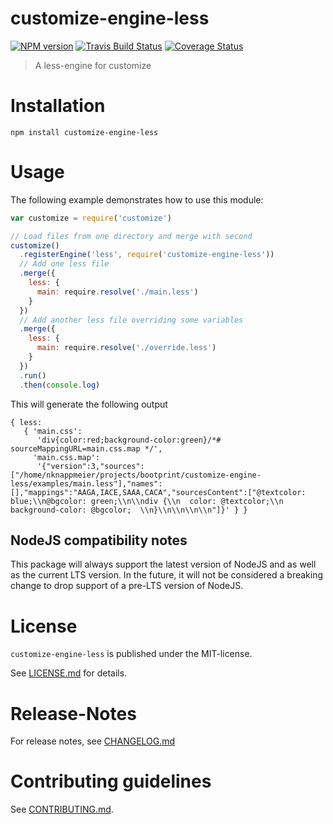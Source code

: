 # customize-engine-less 

[![NPM version](https://img.shields.io/npm/v/customize-engine-less.svg)](https://npmjs.com/package/customize-engine-less)
[![Travis Build Status](https://travis-ci.org/bootprint/customize-engine-less.svg?branch=master)](https://travis-ci.org/bootprint/customize-engine-less)
[![Coverage Status](https://img.shields.io/coveralls/bootprint/customize-engine-less.svg)](https://coveralls.io/r/bootprint/customize-engine-less)

> A less-engine for customize


# Installation

```
npm install customize-engine-less
```

 
# Usage

The following example demonstrates how to use this module:

```js
var customize = require('customize')

// Load files from one directory and merge with second
customize()
  .registerEngine('less', require('customize-engine-less'))
  // Add one less file
  .merge({
    less: {
      main: require.resolve('./main.less')
    }
  })
  // Add another less file overriding some variables
  .merge({
    less: {
      main: require.resolve('./override.less')
    }
  })
  .run()
  .then(console.log)
```

This will generate the following output

```
{ less:
   { 'main.css':
      'div{color:red;background-color:green}/*# sourceMappingURL=main.css.map */',
     'main.css.map':
      '{"version":3,"sources":["/home/nknappmeier/projects/bootprint/customize-engine-less/examples/main.less"],"names":[],"mappings":"AAGA,IACE,SAAA,CACA","sourcesContent":["@textcolor: blue;\\n@bgcolor: green;\\n\\ndiv {\\n  color: @textcolor;\\n  background-color: @bgcolor;  \\n}\\n\\n\\n\\n"]}' } }
```

## NodeJS compatibility notes 

This package will always support the latest version of NodeJS and as well as the current LTS version.
In the future, it will not be considered a breaking change to drop support of a pre-LTS version of NodeJS.




# License

`customize-engine-less` is published under the MIT-license.

See [LICENSE.md](LICENSE.md) for details.


# Release-Notes
 
For release notes, see [CHANGELOG.md](CHANGELOG.md)
 
# Contributing guidelines

See [CONTRIBUTING.md](CONTRIBUTING.md).